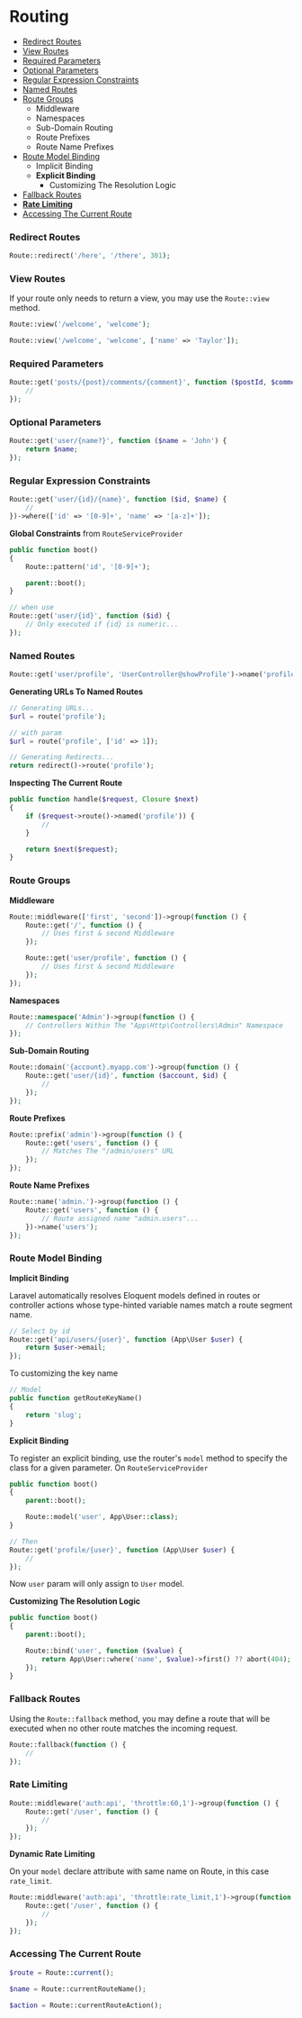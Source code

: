 # Routing

* [Redirect Routes](#redirect-routes)
* [View Routes](#view-routes)
* [Required Parameters](#required-parameters)
* [Optional Parameters](#optional-parameters)
* [Regular Expression Constraints](#regular-expression-constraints)
* [Named Routes](#named-routes)
* [Route Groups](#route-groups)
    * Middleware
    * Namespaces
    * Sub-Domain Routing
    * Route Prefixes
    * Route Name Prefixes
* [Route Model Binding](#route-model-binding)
    * Implicit Binding
    * **Explicit Binding**
        * Customizing The Resolution Logic
* [Fallback Routes](#fallback-routes)
* [**Rate Limiting**](#rate-limiting)
* [Accessing The Current Route](#accessing-the-current-route)


### Redirect Routes
```php
Route::redirect('/here', '/there', 301);
```

### View Routes
If your route only needs to return a view, you may use the `Route::view` method.
```php
Route::view('/welcome', 'welcome');

Route::view('/welcome', 'welcome', ['name' => 'Taylor']);
```

### Required Parameters
```php
Route::get('posts/{post}/comments/{comment}', function ($postId, $commentId) {
    //
});
```

### Optional Parameters
```php
Route::get('user/{name?}', function ($name = 'John') {
    return $name;
});
```

### Regular Expression Constraints
```php
Route::get('user/{id}/{name}', function ($id, $name) {
    //
})->where(['id' => '[0-9]+', 'name' => '[a-z]+']);
```
**Global Constraints** from <code>RouteServiceProvider</code>
```php
public function boot()
{
    Route::pattern('id', '[0-9]+');

    parent::boot();
}

// when use
Route::get('user/{id}', function ($id) {
    // Only executed if {id} is numeric...
});
```

### Named Routes
```php
Route::get('user/profile', 'UserController@showProfile')->name('profile');
```
**Generating URLs To Named Routes**
```php
// Generating URLs...
$url = route('profile');

// with param
$url = route('profile', ['id' => 1]);

// Generating Redirects...
return redirect()->route('profile');
```
**Inspecting The Current Route**
```php
public function handle($request, Closure $next)
{
    if ($request->route()->named('profile')) {
        //
    }

    return $next($request);
}
```

### Route Groups
**Middleware**
```php
Route::middleware(['first', 'second'])->group(function () {
    Route::get('/', function () {
        // Uses first & second Middleware
    });

    Route::get('user/profile', function () {
        // Uses first & second Middleware
    });
});
```
**Namespaces**
```php
Route::namespace('Admin')->group(function () {
    // Controllers Within The "App\Http\Controllers\Admin" Namespace
});
```
**Sub-Domain Routing**
```php
Route::domain('{account}.myapp.com')->group(function () {
    Route::get('user/{id}', function ($account, $id) {
        //
    });
});
```
**Route Prefixes**
```php
Route::prefix('admin')->group(function () {
    Route::get('users', function () {
        // Matches The "/admin/users" URL
    });
});
```
**Route Name Prefixes**
```php
Route::name('admin.')->group(function () {
    Route::get('users', function () {
        // Route assigned name "admin.users"...
    })->name('users');
});
```

### Route Model Binding
**Implicit Binding**

Laravel automatically resolves Eloquent models defined in routes or controller actions whose type-hinted variable names match a route segment name.
```php
// Select by id
Route::get('api/users/{user}', function (App\User $user) {
    return $user->email;
});
```
To customizing the key name
```php
// Model
public function getRouteKeyName()
{
    return 'slug';
}
```
**Explicit Binding**

To register an explicit binding, use the router's <code>model</code> method to specify the class for a given parameter. On <code>RouteServiceProvider</code>
```php
public function boot()
{
    parent::boot();

    Route::model('user', App\User::class);
}

// Then
Route::get('profile/{user}', function (App\User $user) {
    //
});
```
Now <code>user</code> param will only assign to <code>User</code> model.

**Customizing The Resolution Logic**
```php
public function boot()
{
    parent::boot();

    Route::bind('user', function ($value) {
        return App\User::where('name', $value)->first() ?? abort(404);
    });
}
```

### Fallback Routes
Using the `Route::fallback` method, you may define a route that will be executed when no other route matches the incoming request.
```php
Route::fallback(function () {
    //
});
```

### Rate Limiting
```php
Route::middleware('auth:api', 'throttle:60,1')->group(function () {
    Route::get('/user', function () {
        //
    });
});
```
**Dynamic Rate Limiting**

On your <code>model</code> declare attribute with same name on Route, in this case <code>rate_limit</code>.
```php
Route::middleware('auth:api', 'throttle:rate_limit,1')->group(function () {
    Route::get('/user', function () {
        //
    });
});
```

### Accessing The Current Route
```php
$route = Route::current();

$name = Route::currentRouteName();

$action = Route::currentRouteAction();
```
